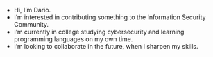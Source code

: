 - Hi, I’m Dario.
- I’m interested in contributing something to the Information Security Community.
- I’m currently in college studying cybersecurity and learning programming languages on my own time.
- I’m looking to collaborate in the future, when I sharpen my skills.
